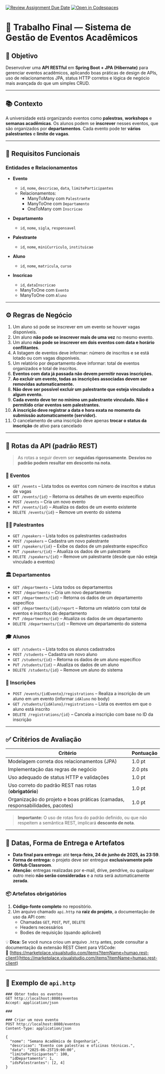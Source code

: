 [![Review Assignment Due Date](https://classroom.github.com/assets/deadline-readme-button-22041afd0340ce965d47ae6ef1cefeee28c7c493a6346c4f15d667ab976d596c.svg)](https://classroom.github.com/a/j-bTVF6H)
[![Open in Codespaces](https://classroom.github.com/assets/launch-codespace-2972f46106e565e64193e422d61a12cf1da4916b45550586e14ef0a7c637dd04.svg)](https://classroom.github.com/open-in-codespaces?assignment_repo_id=19806174)
# 🧪 Trabalho Final — Sistema de Gestão de Eventos Acadêmicos

## 🎯 Objetivo

Desenvolver uma **API RESTful** em **Spring Boot + JPA (Hibernate)** para gerenciar eventos acadêmicos, aplicando boas práticas de design de APIs, uso de relacionamentos JPA, status HTTP corretos e lógica de negócio mais avançada do que um simples CRUD.

---

## 📚 Contexto

A universidade está organizando eventos como **palestras**, **workshops** e **semanas acadêmicas**. Os alunos podem se **inscrever** nesses eventos, que são organizados por **departamentos**. Cada evento pode ter **vários palestrantes** e **limite de vagas**.

---

## 📌 Requisitos Funcionais

### Entidades e Relacionamentos

- **Evento**
  - `id`, `nome`, `descricao`, `data`, `limiteParticipantes`
  - Relacionamentos:
    - ManyToMany com `Palestrante`
    - ManyToOne com `Departamento`
    - OneToMany com `Inscricao`

- **Departamento**
  - `id`, `nome`, `sigla`, `responsavel`

- **Palestrante**
  - `id`, `nome`, `miniCurriculo`, `instituicao`

- **Aluno**
  - `id`, `nome`, `matricula`, `curso`

- **Inscricao**
  - `id`, `dataInscricao`
  - ManyToOne com `Evento`
  - ManyToOne com `Aluno`

---

## ⚙️ Regras de Negócio

1. Um aluno só pode se inscrever em um evento se houver vagas disponíveis.  
2. Um aluno **não pode se inscrever mais de uma vez** no mesmo evento.  
3. Um aluno **não pode se inscrever em dois eventos com data e horário conflitantes**.  
4. A listagem de eventos deve informar: número de inscritos e se está lotado ou com vagas disponíveis.  
5. Um relatório por departamento deve informar: total de eventos organizados e total de inscritos.  
6. **Eventos com data já passada não devem permitir novas inscrições.**  
7. **Ao excluir um evento, todas as inscrições associadas devem ser removidas automaticamente.**  
8. **Não deve ser possível excluir um palestrante que esteja vinculado a algum evento.**  
9. **Cada evento deve ter no mínimo um palestrante vinculado. Não é permitido criar eventos sem palestrantes.**  
10. **A inscrição deve registrar a data e hora exata no momento da submissão automaticamente (servidor).**
11. O cancelamento de uma inscrição deve apenas **trocar o status da inscrição** de ativo para cancelado

---

## 🔗 Rotas da API (padrão REST)

> As rotas a seguir devem ser **seguidas rigorosamente**. **Desvios no padrão podem resultar em desconto na nota**.

### 🎫 Eventos

- `GET /events` – Lista todos os eventos com número de inscritos e status de vagas  
- `GET /events/{id}` – Retorna os detalhes de um evento específico  
- `POST /events` – Cria um novo evento  
- `PUT /events/{id}` – Atualiza os dados de um evento existente  
- `DELETE /events/{id}` – Remove um evento do sistema  

### 🧑‍🏫 Palestrantes

- `GET /speakers` – Lista todos os palestrantes cadastrados  
- `POST /speakers` – Cadastra um novo palestrante  
- `GET /speakers/{id}` – Exibe os dados de um palestrante específico  
- `PUT /speakers/{id}` – Atualiza os dados de um palestrante  
- `DELETE /speakers/{id}` – Remove um palestrante (desde que não esteja vinculado a eventos)  

### 🏛 Departamentos

- `GET /departments` – Lista todos os departamentos  
- `POST /departments` – Cria um novo departamento  
- `GET /departments/{id}` – Retorna os dados de um departamento específico  
- `GET /departments/{id}/report` – Retorna um relatório com total de eventos e inscritos do departamento  
- `PUT /departments/{id}` – Atualiza os dados de um departamento  
- `DELETE /departments/{id}` – Remove um departamento do sistema  

### 🎓 Alunos

- `GET /students` – Lista todos os alunos cadastrados  
- `POST /students` – Cadastra um novo aluno  
- `GET /students/{id}` – Retorna os dados de um aluno específico  
- `PUT /students/{id}` – Atualiza os dados de um aluno  
- `DELETE /students/{id}` – Remove um aluno do sistema  

### 📝 Inscrições

- `POST /events/{idEvento}/registrations` – Realiza a inscrição de um aluno em um evento (informar `idAluno` no body)  
- `GET /students/{idAluno}/registrations` – Lista os eventos em que o aluno está inscrito  
- `DELETE /registrations/{id}` – Cancela a inscrição com base no ID da inscrição

---

## ✅ Critérios de Avaliação

| Critério | Pontuação |
|---------|-----------|
| Modelagem correta dos relacionamentos (JPA) | 1.0 pt |
| Implementação das regras de negócio | 2.0 pts |
| Uso adequado de status HTTP e validações | 1.0 pt |
| Uso correto do padrão REST nas rotas (**obrigatório**) | 1.0 pt |
| Organização do projeto e boas práticas (camadas, responsabilidades, pacotes) | 1.0 pt |

> **Importante:** O uso de rotas fora do padrão definido, ou que não respeitem a semântica REST, implicará **desconto de nota**.

---

## 📆 Datas, Forma de Entrega e Artefatos

- **Data final para entrega:** até **terça-feira, 24 de junho de 2025, às 23:59**.  
- **Forma de entrega:** o projeto deve ser entregue **exclusivamente pelo GitHub Classroom**.  
- **Atenção:** entregas realizadas por e-mail, drive, pendrive, ou qualquer outro meio **não serão consideradas** e a nota será automaticamente **zerada**.

### 📦 Artefatos obrigatórios

1. **Código-fonte completo** no repositório.
2. Um arquivo chamado `api.http` na **raiz do projeto**, a documentação de uso da API com:
   - Chamadas `GET`, `POST`, `PUT`, `DELETE`
   - Headers necessários
   - Bodies de requisição (quando aplicável)

💡 **Dica:** Se você nunca criou um arquivo `.http` antes, pode consultar a documentação da extensão REST Client para VSCode:  
🔗 [https://marketplace.visualstudio.com/items?itemName=humao.rest-client](https://marketplace.visualstudio.com/items?itemName=humao.rest-client)

---

## 🧪 Exemplo de `api.http`

```http
### Obter todos os eventos
GET http://localhost:8080/eventos
Accept: application/json

###

### Criar um novo evento
POST http://localhost:8080/eventos
Content-Type: application/json

{
  "nome": "Semana Acadêmica de Engenharia",
  "descricao": "Evento com palestras e oficinas técnicas.",
  "data": "2025-06-25T19:00:00",
  "limiteParticipantes": 100,
  "idDepartamento": 1,
  "idsPalestrantes": [2, 4]
}
